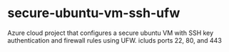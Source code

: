 # secure-ubuntu-vm-ssh-ufw
Azure cloud project that configures a secure ubuntu VM with SSH key authentication and firewall rules using UFW. icluds ports 22, 80, and 443
